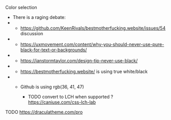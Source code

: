 Color selection
* There is a raging debate:
* - https://github.com/KeenRivals/bestmotherfucking.website/issues/54 discussion
* - https://uxmovement.com/content/why-you-should-never-use-pure-black-for-text-or-backgrounds/
* - https://ianstormtaylor.com/design-tip-never-use-black/
* - https://bestmotherfucking.website/ is using true white/black
* - Github is using rgb(36, 41, 47)


	 * TODO convert to LCH when supported ? https://caniuse.com/css-lch-lab

TODO https://draculatheme.com/pro
